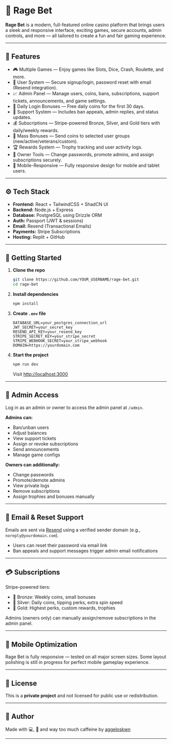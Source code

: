 # 🎰 Rage Bet

**Rage Bet** is a modern, full-featured online casino platform that brings users a sleek and responsive interface, exciting games, secure accounts, admin controls, and more — all tailored to create a fun and fair gaming experience.

---

## 🌟 Features

- 🎮 Multiple Games — Enjoy games like Slots, Dice, Crash, Roulette, and more.
- 👤 User System — Secure signup/login, password reset with email (Resend integration).
- 📈 Admin Panel — Manage users, coins, bans, subscriptions, support tickets, announcements, and game settings.
- 🧠 Daily Login Bonuses — Free daily coins for the first 30 days.
- 💬 Support System — Includes ban appeals, admin replies, and status updates.
- 💰 Subscriptions — Stripe-powered Bronze, Silver, and Gold tiers with daily/weekly rewards.
- 🎁 Mass Bonuses — Send coins to selected user groups (new/active/veterans/custom).
- 🏆 Rewards System — Trophy tracking and user activity logs.
- 🔐 Owner Tools — Change passwords, promote admins, and assign subscriptions securely.
- 📱 Mobile-Responsive — Fully responsive design for mobile and tablet users.

---

## ⚙️ Tech Stack

- **Frontend:** React + TailwindCSS + ShadCN UI
- **Backend:** Node.js + Express
- **Database:** PostgreSQL using Drizzle ORM
- **Auth:** Passport (JWT & sessions)
- **Email:** Resend (Transactional Emails)
- **Payments:** Stripe Subscriptions
- **Hosting:** Replit + GitHub

---

## 🚀 Getting Started

1. **Clone the repo**

    ```bash
    git clone https://github.com/YOUR_USERNAME/rage-bet.git
    cd rage-bet
    ```

2. **Install dependencies**

    ```bash
    npm install
    ```

3. **Create `.env` file**

    ```env
    DATABASE_URL=your_postgres_connection_url
    JWT_SECRET=your_secret_key
    RESEND_API_KEY=your_resend_key
    STRIPE_SECRET_KEY=your_stripe_secret
    STRIPE_WEBHOOK_SECRET=your_stripe_webhook
    DOMAIN=https://yourdomain.com
    ```

4. **Start the project**

    ```bash
    npm run dev
    ```

    Visit [http://localhost:3000](http://localhost:3000)

---

## 👑 Admin Access

Log in as an admin or owner to access the admin panel at `/admin`.

**Admins can:**

- Ban/unban users
- Adjust balances
- View support tickets
- Assign or revoke subscriptions
- Send announcements
- Manage game configs

**Owners can additionally:**

- Change passwords
- Promote/demote admins
- View private logs
- Remove subscriptions
- Assign trophies and bonuses manually

---

## 📩 Email & Reset Support

Emails are sent via [Resend](https://resend.com/) using a verified sender domain (e.g., `noreply@yourdomain.com`).

- Users can reset their password via email link
- Ban appeals and support messages trigger admin email notifications

---

## 💳 Subscriptions

Stripe-powered tiers:

- 🥉 Bronze: Weekly coins, small bonuses
- 🥈 Silver: Daily coins, tipping perks, extra spin speed
- 🥇 Gold: Highest perks, custom rewards, trophies

Admins (owners only) can manually assign/remove subscriptions in the admin panel.

---

## 📱 Mobile Optimization

Rage Bet is fully responsive — tested on all major screen sizes. Some layout polishing is still in progress for perfect mobile gameplay experience.

---

## 📜 License

This is a **private project** and not licensed for public use or redistribution.

---

## 🧠 Author

Made with 💻, 🎯 and way too much caffeine by [aggeloskwn](https://aggeloskwn.com)

---
